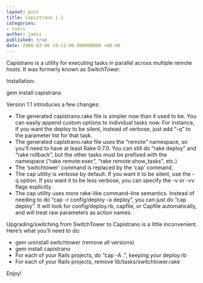 ```yaml
---
layout: post
title: Capistrano 1.1
categories:
- tools
author: jamis
published: true
date: 2006-03-06 19:11:00.000000000 +00:00
---
```

<p>Capistrano is a utility for executing tasks in parallel across multiple remote hosts. It was formerly known as SwitchTower.</p>
<p>Installation:</p>
gem install capistrano
<p>Version 1.1 introduces a few changes:</p>
<ul>
	<li>The generated capistrano.rake file is simpler now than it used to be. You can easily append custom options to individual tasks now. For instance, if you want the deploy to be silent, instead of verbose, just add &#8220;-q&#8221; to the parameter list for that task.</li>
	<li>The generated capistrano.rake file uses the &#8220;remote&#8221; namespace, so you&#8217;ll need to have at least Rake 0.7.0. You can still do &#8220;rake deploy&#8221; and &#8220;rake rollback&#8221;, but the other tasks must be prefixed with the namespace (&#8220;rake remote:exec&#8221;, &#8220;rake remote:show_tasks&#8221;, etc.)</li>
	<li>The &#8216;switchtower&#8217; command is replaced by the &#8216;cap&#8217; command.</li>
	<li>The cap utility is verbose by default. If you want it to be silent, use the -q option. If you want it to be less verbose, you can specify the -v or -vv flags explicitly.</li>
	<li>The cap utility uses more rake-like command-line semantics. Instead of needing to do &#8220;cap -r config/deploy -a deploy&#8221;, you can just do &#8220;cap deploy&#8221;. It will look for config/deploy.rb, capfile, or Capfile automatically, and will treat raw parameters as action names.</li>
</ul>
<p>Upgrading/switching from SwitchTower to Capistrano is a little inconvenient. Here&#8217;s what you&#8217;ll need to do:</p>
<ul>
	<li>gem uninstall switchtower (remove all versions)</li>
	<li>gem install capistrano</li>
	<li>For each of your Rails projects, do &#8220;cap -A .&#8221;, keeping your deploy.rb</li>
	<li>For each of your Rails projects, remove lib/tasks/switchtower.rake</li>
</ul>
<p>Enjoy!</p>
